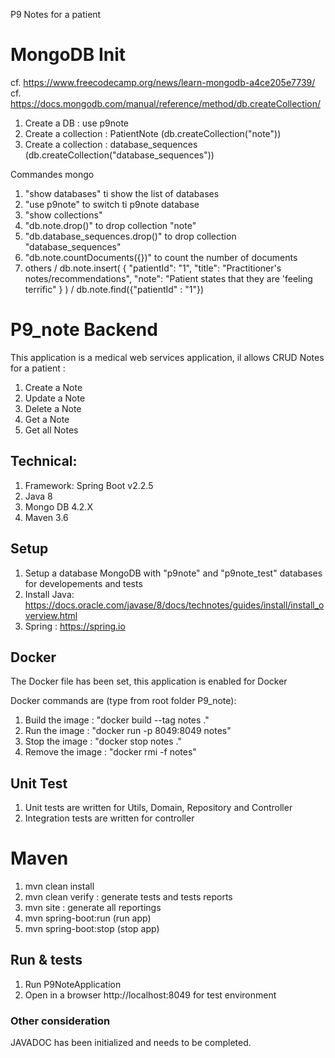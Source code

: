 P9  Notes for a patient

# MongoDB Init
cf. https://www.freecodecamp.org/news/learn-mongodb-a4ce205e7739/
cf. https://docs.mongodb.com/manual/reference/method/db.createCollection/
1. Create a DB : use p9note
2. Create a collection : PatientNote (db.createCollection("note"))
2. Create a collection : database_sequences (db.createCollection("database_sequences"))

Commandes mongo
1. "show databases" ti show the list of databases
2. "use p9note" to switch ti p9note database
3. "show collections"
4. "db.note.drop()" to drop collection "note"
5. "db.database_sequences.drop()" to drop collection "database_sequences"
6. "db.note.countDocuments({})" to count the number of documents
7. others / db.note.insert( { "patientId": "1", "title": "Practitioner's notes/recommendations", "note": "Patient states that they are 'feeling terrific" } )
/ db.note.find({"patientId" : "1"})

# P9_note Backend
This application is a medical web services application, il allows CRUD Notes for a patient : 
1. Create a Note
2. Update a Note
3. Delete a Note
4. Get a Note
5. Get all Notes


## Technical:
1. Framework: Spring Boot v2.2.5
2. Java 8
3. Mongo DB 4.2.X
4. Maven 3.6


## Setup 
1. Setup a database MongoDB with "p9note" and "p9note_test" databases for developements and tests
3. Install Java: https://docs.oracle.com/javase/8/docs/technotes/guides/install/install_overview.html
4. Spring : https://spring.io


## Docker
The Docker file has been set, this application is enabled for Docker

Docker commands are (type from root folder P9_note): 
1. Build the image : "docker build --tag notes ."
2. Run the image : "docker run -p 8049:8049 notes"
3. Stop the image  : "docker stop notes ."
4. Remove the image :  "docker rmi -f notes"


## Unit Test
1. Unit tests are written for Utils, Domain, Repository and Controller
2. Integration tests are written for controller


# Maven
1. mvn clean install
2. mvn clean verify  : generate tests and tests reports
3. mvn site  : generate all reportings
4. mvn spring-boot:run (run app)
5. mvn spring-boot:stop (stop app) 


## Run & tests
1. Run P9NoteApplication
2. Open in a browser http://localhost:8049 for test environment


### Other consideration
JAVADOC has been initialized and needs to be completed.